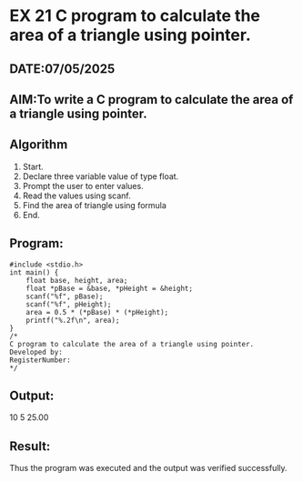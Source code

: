 # EX 21 C program to calculate the area of a triangle using pointer.
## DATE:07/05/2025
## AIM:To write a C program to calculate the area of a triangle using pointer.

## Algorithm
1. Start. 
2. Declare three variable value of type float. 
3. Prompt the user to enter  values. 
4. Read the values using scanf. 
5. Find the area of triangle using formula 
6. End.    

## Program:
```
#include <stdio.h> 
int main() { 
    float base, height, area; 
    float *pBase = &base, *pHeight = &height; 
    scanf("%f", pBase); 
    scanf("%f", pHeight); 
    area = 0.5 * (*pBase) * (*pHeight); 
    printf("%.2f\n", area); 
} 
/*
C program to calculate the area of a triangle using pointer.
Developed by: 
RegisterNumber:  
*/
```

## Output:
10  5
25.00


## Result:
Thus the program was executed and the output was verified successfully.
